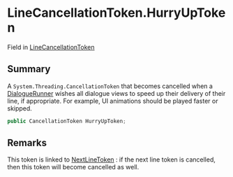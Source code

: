 # LineCancellationToken.HurryUpToken

Field in [LineCancellationToken](/docs/api/csharp/yarn.unity.linecancellationtoken.md)

## Summary


A  <code>System.Threading.CancellationToken</code>  that becomes cancelled when a  <a href="yarn.unity.dialoguerunner.md">DialogueRunner</a>  wishes all dialogue views to speed up their
delivery of their line, if appropriate. For example, UI animations
should be played faster or skipped.


```csharp
public CancellationToken HurryUpToken;
```

## Remarks

This token is linked to  <a href="yarn.unity.linecancellationtoken.nextlinetoken.md">NextLineToken</a> : if the
next line token is cancelled, then this token will become cancelled
as well.

